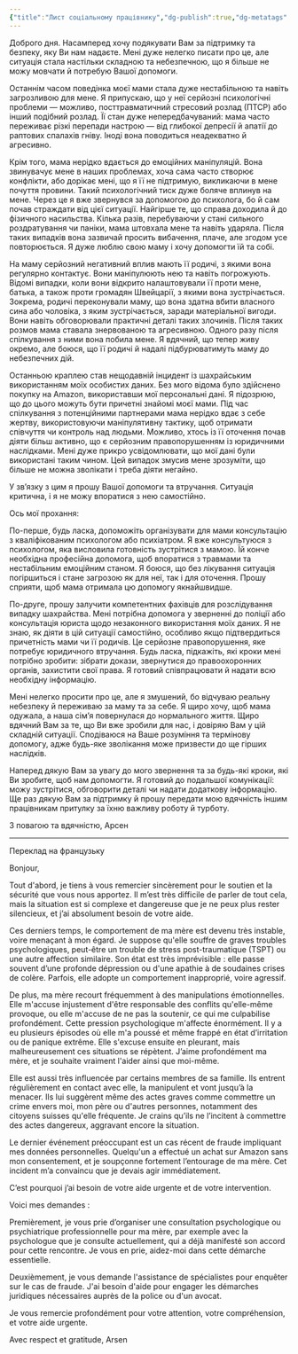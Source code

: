 ```yaml
---
{"title":"Лист соціальному працівнику","dg-publish":true,"dg-metatags":null,"dg-home":null,"permalink":"/ukrayinskoyu/list-soczialnomu-praczivniku/","dgPassFrontmatter":true,"noteIcon":""}
---
```



Доброго дня. Насамперед хочу подякувати Вам за підтримку та безпеку, яку Ви нам надаєте. Мені дуже нелегко писати про це, але ситуація стала настільки складною та небезпечною, що я більше не можу мовчати й потребую Вашої допомоги.

Останнім часом поведінка моєї мами стала дуже нестабільною та навіть загрозливою для мене. Я припускаю, що у неї серйозні психологічні проблеми — можливо, посттравматичний стресовий розлад (ПТСР) або інший подібний розлад. Її стан дуже непередбачуваний: мама часто переживає різкі перепади настрою — від глибокої депресії й апатії до раптових спалахів гніву. Іноді вона поводиться неадекватно й агресивно.

Крім того, мама нерідко вдається до емоційних маніпуляцій. Вона звинувачує мене в наших проблемах, хоча сама часто створює конфлікти, або дорікає мені, що я її не підтримую, викликаючи в мене почуття провини. Такий психологічний тиск дуже боляче вплинув на мене. Через це я вже звернувся за допомогою до психолога, бо й сам почав страждати від цієї ситуації. Найгірше те, що справа доходила й до фізичного насильства. Кілька разів, перебуваючи у стані сильного роздратування чи паніки, мама штовхала мене та навіть ударяла. Після таких випадків вона зазвичай просить вибачення, плаче, але згодом усе повторюється. Я дуже люблю свою маму і хочу допомогти їй та собі.

На маму серйозний негативний вплив мають її родичі, з якими вона регулярно контактує. Вони маніпулюють нею та навіть погрожують. Відомі випадки, коли вони відкрито налаштовували її проти мене, батька, а також проти громадян Швейцарії, з якими вона зустрічається. Зокрема, родичі переконували маму, що вона здатна вбити власного сина або чоловіка, з яким зустрічається, заради матеріальної вигоди. Вони навіть обговорювали практичні деталі таких злочинів. Після таких розмов мама ставала знервованою та агресивною. Одного разу після спілкування з ними вона побила мене. Я вдячний, що тепер живу окремо, але боюся, що її родичі й надалі підбурюватимуть маму до небезпечних дій.

Останньою краплею став нещодавній інцидент із шахрайським використанням моїх особистих даних. Без мого відома було здійснено покупку на Amazon, використавши мої персональні дані. Я підозрюю, що до цього можуть бути причетні знайомі моєї мами. Під час спілкування з потенційними партнерами мама нерідко вдає з себе жертву, використовуючи маніпулятивну тактику, щоб отримати співчуття чи контроль над людьми. Можливо, хтось із її оточення почав діяти більш активно, що є серйозним правопорушенням із юридичними наслідками. Мені дуже прикро усвідомлювати, що мої дані були використані таким чином. Цей випадок змусив мене зрозуміти, що більше не можна зволікати і треба діяти негайно.

У зв’язку з цим я прошу Вашої допомоги та втручання. Ситуація критична, і я не можу впоратися з нею самостійно.

Ось мої прохання:

По-перше, будь ласка, допоможіть організувати для мами консультацію з кваліфікованим психологом або психіатром. Я вже консультуюся з психологом, яка висловила готовність зустрітися з мамою. Їй конче необхідна професійна допомога, щоб впоратися з травмами та нестабільним емоційним станом. Я боюся, що без лікування ситуація погіршиться і стане загрозою як для неї, так і для оточення. Прошу сприяти, щоб мама отримала цю допомогу якнайшвидше.

По-друге, прошу залучити компетентних фахівців для розслідування випадку шахрайства. Мені потрібна допомога у зверненні до поліції або консультація юриста щодо незаконного використання моїх даних. Я не знаю, як діяти в цій ситуації самостійно, особливо якщо підтвердиться причетність мами чи її родичів. Це серйозне правопорушення, яке потребує юридичного втручання. Будь ласка, підкажіть, які кроки мені потрібно зробити: зібрати докази, звернутися до правоохоронних органів, захистити свої права. Я готовий співпрацювати й надати всю необхідну інформацію.


Мені нелегко просити про це, але я змушений, бо відчуваю реальну небезпеку й переживаю за маму та за себе. Я щиро хочу, щоб мама одужала, а наша сім’я повернулася до нормального життя. Щиро вдячний Вам за те, що Ви вже зробили для нас, і довіряю Вам у цій складній ситуації. Сподіваюся на Ваше розуміння та термінову допомогу, адже будь-яке зволікання може призвести до ще гірших наслідків.

Наперед дякую Вам за увагу до мого звернення та за будь-які кроки, які Ви зробите, щоб нам допомогти. Я готовий до подальшої комунікації: можу зустрітися, обговорити деталі чи надати додаткову інформацію. Ще раз дякую Вам за підтримку й прошу передати мою вдячність іншим працівникам притулку за їхню важливу роботу й турботу.

З повагою та вдячністю,
Арсен


---

Переклад на французьку

Bonjour,

Tout d'abord, je tiens à vous remercier sincèrement pour le soutien et la sécurité que vous nous apportez. Il m’est très difficile de parler de tout cela, mais la situation est si complexe et dangereuse que je ne peux plus rester silencieux, et j’ai absolument besoin de votre aide.

Ces derniers temps, le comportement de ma mère est devenu très instable, voire menaçant à mon égard. Je suppose qu'elle souffre de graves troubles psychologiques, peut-être un trouble de stress post-traumatique (TSPT) ou une autre affection similaire. Son état est très imprévisible : elle passe souvent d’une profonde dépression ou d'une apathie à de soudaines crises de colère. Parfois, elle adopte un comportement inapproprié, voire agressif.

De plus, ma mère recourt fréquemment à des manipulations émotionnelles. Elle m'accuse injustement d'être responsable des conflits qu'elle-même provoque, ou elle m'accuse de ne pas la soutenir, ce qui me culpabilise profondément. Cette pression psychologique m'affecte énormément. Il y a eu plusieurs épisodes où elle m'a poussé et même frappé en état d’irritation ou de panique extrême. Elle s'excuse ensuite en pleurant, mais malheureusement ces situations se répètent. J’aime profondément ma mère, et je souhaite vraiment l'aider ainsi que moi-même.

Elle est aussi très influencée par certains membres de sa famille. Ils entrent régulièrement en contact avec elle, la manipulent et vont jusqu’à la menacer. Ils lui suggèrent même des actes graves comme commettre un crime envers moi, mon père ou d'autres personnes, notamment des citoyens suisses qu'elle fréquente. Je crains qu’ils ne l’incitent à commettre des actes dangereux, aggravant encore la situation.

Le dernier événement préoccupant est un cas récent de fraude impliquant mes données personnelles. Quelqu'un a effectué un achat sur Amazon sans mon consentement, et je soupçonne fortement l’entourage de ma mère. Cet incident m’a convaincu que je devais agir immédiatement.

C’est pourquoi j’ai besoin de votre aide urgente et de votre intervention.

Voici mes demandes :

Premièrement, je vous prie d’organiser une consultation psychologique ou psychiatrique professionnelle pour ma mère, par exemple avec la psychologue que je consulte actuellement, qui a déjà manifesté son accord pour cette rencontre. Je vous en prie, aidez-moi dans cette démarche essentielle.

Deuxièmement, je vous demande l'assistance de spécialistes pour enquêter sur le cas de fraude. J'ai besoin d'aide pour engager les démarches juridiques nécessaires auprès de la police ou d'un avocat.


Je vous remercie profondément pour votre attention, votre compréhension, et votre aide urgente.

Avec respect et gratitude,
Arsen

